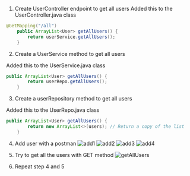 1. Create UserController endpoint to get all users
Added this to the UserController.java class
```java
@GetMapping("/all")
    public ArrayList<User> getAllUsers() {
        return userService.getAllUsers();
    }
```
2. Create a UserService method to get all users

Added this to the UserService.java class
```java
public ArrayList<User> getAllUsers() {
        return userRepo.getAllUsers();
    }
```
3. Create a userRepository method to get all users

Added this to the UserRepo.java class
```java
public ArrayList<User> getAllUsers() {
        return new ArrayList<>(users); // Return a copy of the list
    }
```
4. Add user with a postman
![add1](https://github.com/user-attachments/assets/0a15fd4c-ffdd-4b5c-bbd2-95974cb580ec)
![add2](https://github.com/user-attachments/assets/d466b281-16e6-4fc0-b0ec-f172c56d90e8)
![add3](https://github.com/user-attachments/assets/c0be48e3-922e-4f22-97da-e93e81117e67)
![add4](https://github.com/user-attachments/assets/36d00133-5de4-476c-ad92-f70718737593)

5. Try to get all the users with GET method
   ![getAllUsers](https://github.com/user-attachments/assets/36d7401c-b7c2-42ce-be95-860b6f282c28)

7. Repeat step 4 and 5

